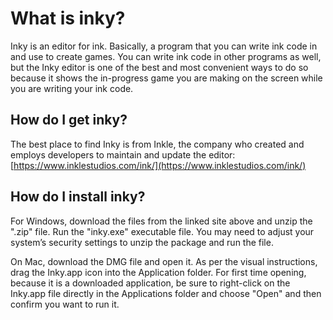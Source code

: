 # What is inky?

Inky is an editor for ink. Basically, a program that you can write ink code in and use to create games. You can write ink code in other
programs as well, but the Inky editor is one of the best and most convenient ways to do so because it shows the in-progress game you are
making on the screen while you are writing your ink code.

## How do I get inky?

The best place to find Inky is from Inkle, the company who created and employs developers to maintain and update the editor:
[https://www.inklestudios.com/ink/](https://www.inklestudios.com/ink/)

## How do I install inky?

For Windows, download the files from the linked site above and unzip the ".zip" file. Run the "inky.exe" executable file. You may need to adjust your system’s security settings to unzip the package and run the file.

On Mac, download the DMG file and open it. As per the visual instructions, drag the Inky.app icon into the Application folder. For
first time opening, because it is a downloaded application, be sure to right-click on the Inky.app file directly in the Applications folder and choose "Open" and then confirm you want to run it.

